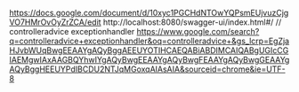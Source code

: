 https://docs.google.com/document/d/10xyc1PGCHdNTOwYQPsmEUjvuzCjgVO7HMrOvOyZrZCA/edit
http://localhost:8080/swagger-ui/index.html#/
// controlleradvice exceptionhandler
https://www.google.com/search?q=controlleradvice+exceptionhandler&oq=controlleradvice+&gs_lcrp=EgZjaHJvbWUqBwgEEAAYgAQyBggAEEUYOTIHCAEQABiABDIMCAIQABgUGIcCGIAEMgwIAxAAGBQYhwIYgAQyBwgEEAAYgAQyBwgFEAAYgAQyBwgGEAAYgAQyBggHEEUYPdIBCDU2NTJqMGoxqAIAsAIA&sourceid=chrome&ie=UTF-8